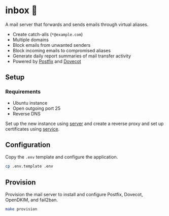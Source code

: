 # inbox 💌

A mail server that forwards and sends emails through virtual aliases.

- Create catch-alls (`*@example.com`)
- Multiple domains
- Block emails from unwanted senders
- Block incoming emails to compromised aliases
- Generate daily report summaries of mail transfer activity
- Powered by [Postfix] and [Dovecot]

## Setup

### Requirements

- Ubuntu instance
- Open outgoing port 25
- Reverse DNS

Set up the new instance using [server] and create a reverse proxy and set up
certificates using [service].


## Configuration

Copy the `.env` template and configure the application.

```sh
cp .env.template .env
```


## Provision

Provision the mail server to install and configure Postfix, Dovecot, OpenDKIM,
and fail2ban.

```sh
make provision
```


<!-- Links -->
[Dovecot]: https://dovecot.org
[Postfix]: https://postfix.org

[server]: https://github.com/tifa/server
[service]: https://github.com/tifa/service
